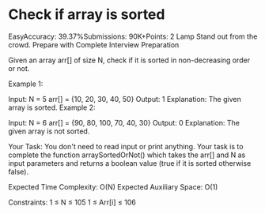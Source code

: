 # Check if array is sorted
EasyAccuracy: 39.37%Submissions: 90K+Points: 2
Lamp
Stand out from the crowd. Prepare with Complete Interview Preparation  

Given an array arr[] of size N, check if it is sorted in non-decreasing order or not. 

Example 1:

Input:
N = 5
arr[] = {10, 20, 30, 40, 50}
Output: 1
Explanation: The given array is sorted.
Example 2:

Input:
N = 6
arr[] = {90, 80, 100, 70, 40, 30}
Output: 0
Explanation: The given array is not sorted.

Your Task:
You don't need to read input or print anything. Your task is to complete the function arraySortedOrNot() which takes the arr[] and N as input parameters and returns a boolean value (true if it is sorted otherwise false).


Expected Time Complexity: O(N)
Expected Auxiliary Space: O(1)


Constraints:
1 ≤ N ≤ 105
1 ≤ Arr[i] ≤ 106

 